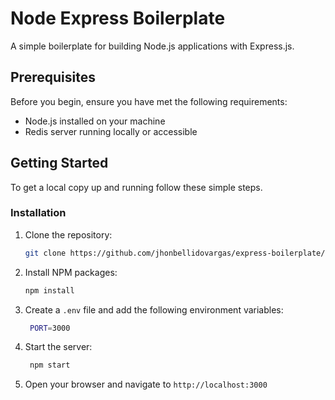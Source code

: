 # Node Express Boilerplate

A simple boilerplate for building Node.js applications with Express.js.

## Prerequisites

Before you begin, ensure you have met the following requirements:

- Node.js installed on your machine
- Redis server running locally or accessible

## Getting Started

To get a local copy up and running follow these simple steps.

### Installation

1. Clone the repository:

   ```sh
   git clone https://github.com/jhonbellidovargas/express-boilerplate/tree/main
   ```

2. Install NPM packages:

   ```sh
   npm install
   ```

3. Create a `.env` file and add the following environment variables:

   ```sh
    PORT=3000
   ```

4. Start the server:

   ```sh
    npm start
   ```

5. Open your browser and navigate to `http://localhost:3000`
